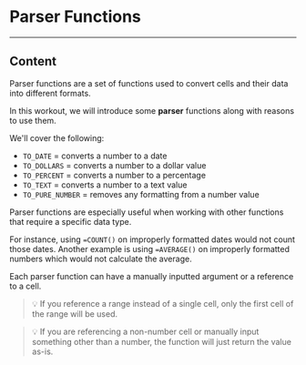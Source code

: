 ﻿---
author: Stefan-Stojanovic

type: normal

category: how-to

links:
  - '[COUNT](https://support.google.com/docs/answer/3093620){documentation}'
  - '[AVERAGE](https://support.google.com/docs/answer/3093615){documentation}'

---

# Parser Functions

---
## Content

Parser functions are a set of functions used to convert cells and their data into different formats.

In this workout, we will introduce some **parser** functions along with reasons to use them.

We'll cover the following:
- `TO_DATE` = converts a number to a date 
- `TO_DOLLARS` = converts a number to a dollar value
- `TO_PERCENT` = converts a number to a percentage
- `TO_TEXT` = converts a number to a text value
- `TO_PURE_NUMBER` = removes any formatting from a number value

Parser functions are especially useful when working with other functions that require a specific data type.

For instance, using `=COUNT()` on improperly formatted dates would not count those dates. Another example is using `=AVERAGE()` on improperly formatted numbers which would not calculate the average.

Each parser function can have a manually inputted argument or a reference to a cell.

> 💡 If you reference a range instead of a single cell, only the first cell of the range will be used.

> 💡 If you are referencing a non-number cell or manually input something other than a number, the function will just return the value as-is.